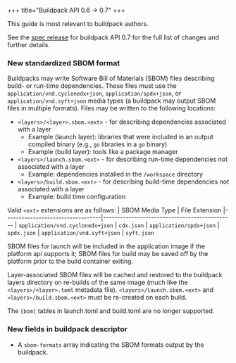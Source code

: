 +++
title="Buildpack API 0.6 -> 0.7"
+++

<!--more-->

This guide is most relevant to buildpack authors.

See the [spec release](https://github.com/buildpacks/spec/releases/tag/buildpack%2Fv0.7) for buildpack API 0.7 for the full list of changes and further details.

### New standardized SBOM format

Buildpacks may write Software Bill of Materials (SBOM) files describing build- or run-time dependencies. These files must use the `application/vnd.cyclonedx+json`, `application/spdx+json`, or `application/vnd.syft+json` media types (a buildpack may output SBOM files in multiple formats). Files may be written to the following locations:

* `<layers>/<layer>.sbom.<ext>` - for describing dependencies associated with a layer
  * Example (launch layer): libraries that were included in an output compiled binary (e.g., `go` libraries in a `go` binary)
  * Example (build layer): tools like a package manager
* `<layers>/launch.sbom.<ext>` - for describing run-time dependencies not associated with a layer
  * Example: dependencies installed in the `/workspace` directory
* `<layers>/build.sbom.<ext>` - for describing build-time dependencies not associated with a layer
  * Example: build time configuration

Valid `<ext>` extensions are as follows:
 | SBOM Media Type                  | File Extension
 |----------------------------------|----------------------------------------------
 | `application/vnd.cyclonedx+json` | `cdx.json`
 | `application/spdx+json`          | `spdx.json`
 | `application/vnd.syft+json`      | `syft.json`

SBOM files for launch will be included in the application image if the platform api supports it; SBOM files for build may be saved off by the platform prior to the build container exiting.

Layer-associated SBOM files will be cached and restored to the buildpack layers directory on re-builds of the same image (much like the `<layers>/<layer>.toml` metadata file). `<layers>/launch.sbom.<ext>` and `<layers>/build.sbom.<ext>` must be re-created on each build.

The `[bom]` tables in launch.toml and build.toml are no longer supported.

### New fields in buildpack descriptor

* A `sbom-formats` array indicating the SBOM formats output by the buildpack.
